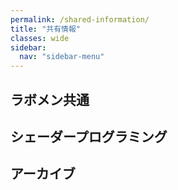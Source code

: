 ```yaml
---
permalink: /shared-information/
title: "共有情報"
classes: wide
sidebar:
  nav: "sidebar-menu"
---
```


## ラボメン共通

## シェーダープログラミング

## アーカイブ